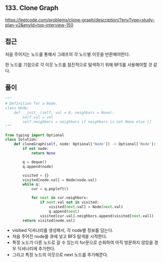 ## 133. Clone Graph

https://leetcode.com/problems/clone-graph/description/?envType=study-plan-v2&envId=top-interview-150

## 접근

처음 주어지는 노드를 통해서 그래프의 각 노드별 이웃을 반환해야한다.

한 노드를 기점으로 각 이웃 노드를 점진적으로 탐색하기 위해 BFS를 사용해야할 것 같다.

## 풀이

``````python
"""
# Definition for a Node.
class Node:
    def __init__(self, val = 0, neighbors = None):
        self.val = val
        self.neighbors = neighbors if neighbors is not None else []
"""

from typing import Optional
class Solution:
    def cloneGraph(self, node: Optional['Node']) -> Optional['Node']:
        if not node:
            return None

        q = deque()
        q.append(node)

        visited = {}
        visited[node.val] = Node(node.val)
        while q: 
            cur = q.popleft()

            for next in cur.neighbors:
                if next.val not in visited:
                    visited[next.val] = Node(next.val)
                    q.append(next)
                visited[cur.val].neighbors.append(visited[next.val])
        return visited[node.val]

``````

- visitied 딕셔너리를 생성해서, 각 node별 정보를 담는다.
- 처음 주어진 node를 큐에 넣고 BFS 탐색을 시작한다.
- 특정 노드가 다른 노드로 갈 수 있는지 for문으로 순회하여 아직 방문하지 않았을 경우 딕셔너리에 추가한다.
- 그리고 특정 노드의 이웃으로 next 노드를 추가해준다.
